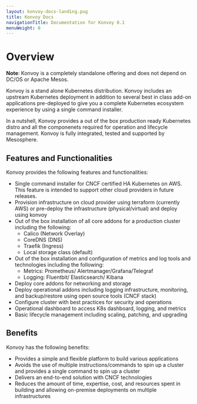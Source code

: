 ```yaml
---
layout: konvoy-docs-landing.pug
title: Konvoy Docs
navigationTitle: Documentation for Konvoy 0.1
menuWeight: 0
---
```

# Overview

**Note**: Konvoy is a completely standalone offering and does not depend on DC/OS or Apache Mesos.

Konvoy is a stand alone Kubernetes distribution. Konvoy includes an upstream Kubernetes deployment in addition to several best in class add-on applications pre-deployed to give you a complete Kubernetes ecosystem experience by using a single command installer.

In a nutshell, Konvoy provides a out of the box production ready Kubernetes distro and all the componenets required for operation and lifecycle management. Konvoy is fully integrated, tested and supported by Mesosphere.

## Features and Functionalities

Konvoy provides the following features and functionalities:

- Single command installer for CNCF certified HA Kubernetes on AWS. This feature is intended to support other cloud providers in future releases.
- Provision infrastructure on cloud provider using terraform (currently AWS) or pre-deploy the infrastructure (physical/virtual) and deploy using konvoy
- Out of the box installation of all core addons for a production cluster including the following:
    - Calico (Network Overlay)
    - CoreDNS (DNS)
    - Traefik (Ingress)
    - Local storage class (default)
- Out of the box installation and configuration of metrics and log tools and technologies  including the following:
    - Metrics: Prometheus/ Alertmanager/Grafana/Telegraf
    - Logging: Fluentbit/ Elasticsearch/ Kibana
- Deploy core addons for networking and storage
- Deploy operational addons including logging infrastructure, monitoring, and backup/restore using open source tools (CNCF stack)
- Configure cluster with best practices for security and operations
- Operational dashboard to access K8s dashboard, logging, and metrics
- Basic lifecycle management including scaling, patching, and upgrading

## Benefits

Konvoy has the following benefits:

- Provides a simple and flexible platform to build various applications
- Avoids the use of multiple instructions/commands to spin up a cluster and provides a single command to spin up a cluster
- Delivers an end-to-end solution with CNCF technologies
- Reduces the amount of time, expertise, cost, and resources spent in building and allowing on-premise deployments on multiple infrastructures
